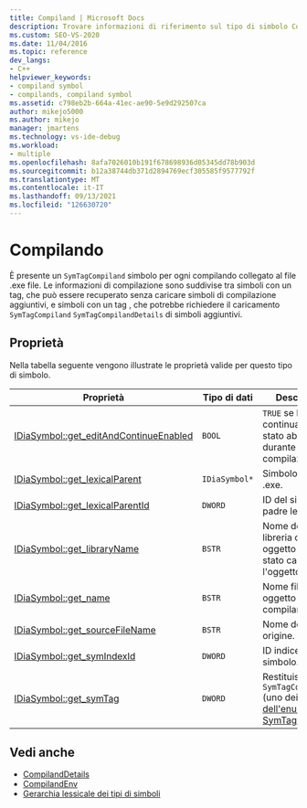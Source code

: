 ```yaml
---
title: Compiland | Microsoft Docs
description: Trovare informazioni di riferimento sul tipo di simbolo Compiland (SymTagCompiland) nell'SDK Visual Studio di accesso all'interfaccia di debug.
ms.custom: SEO-VS-2020
ms.date: 11/04/2016
ms.topic: reference
dev_langs:
- C++
helpviewer_keywords:
- compiland symbol
- compilands, compiland symbol
ms.assetid: c798eb2b-664a-41ec-ae90-5e9d292507ca
author: mikejo5000
ms.author: mikejo
manager: jmartens
ms.technology: vs-ide-debug
ms.workload:
- multiple
ms.openlocfilehash: 8afa7026010b191f678698936d05345dd78b903d
ms.sourcegitcommit: b12a38744db371d2894769ecf305585f9577792f
ms.translationtype: MT
ms.contentlocale: it-IT
ms.lasthandoff: 09/13/2021
ms.locfileid: "126630720"
---
```

# <a name="compiland"></a>Compilando
È presente un `SymTagCompiland` simbolo per ogni compilando collegato al file .exe file. Le informazioni di compilazione sono suddivise tra simboli con un tag, che può essere recuperato senza caricare simboli di compilazione aggiuntivi, e simboli con un tag , che potrebbe richiedere il caricamento `SymTagCompiland` `SymTagCompilandDetails` di simboli aggiuntivi.

## <a name="properties"></a>Proprietà
 Nella tabella seguente vengono illustrate le proprietà valide per questo tipo di simbolo.

|Proprietà|Tipo di dati|Descrizione|
|--------------|---------------|-----------------|
|[IDiaSymbol::get_editAndContinueEnabled](../../debugger/debug-interface-access/idiasymbol-get-editandcontinueenabled.md)|`BOOL`|`TRUE` se Modifica e continuazione è stato abilitato durante la compilazione.|
|[IDiaSymbol::get_lexicalParent](../../debugger/debug-interface-access/idiasymbol-get-lexicalparent.md)|`IDiaSymbol*`|Simbolo per il file .exe.|
|[IDiaSymbol::get_lexicalParentId](../../debugger/debug-interface-access/idiasymbol-get-lexicalparentid.md)|`DWORD`|ID del simbolo padre lessicale.|
|[IDiaSymbol::get_libraryName](../../debugger/debug-interface-access/idiasymbol-get-libraryname.md)|`BSTR`|Nome della libreria o del file oggetto da cui è stato caricato l'oggetto.|
|[IDiaSymbol::get_name](../../debugger/debug-interface-access/idiasymbol-get-name.md)|`BSTR`|Nome file del file oggetto del compilando.|
|[IDiaSymbol::get_sourceFileName](../../debugger/debug-interface-access/idiasymbol-get-sourcefilename.md)|`BSTR`|Nome del file di origine.|
|[IDiaSymbol::get_symIndexId](../../debugger/debug-interface-access/idiasymbol-get-symindexid.md)|`DWORD`|ID indice del simbolo.|
|[IDiaSymbol::get_symTag](../../debugger/debug-interface-access/idiasymbol-get-symtag.md)|`DWORD`|Restituisce `SymTagCompiland` (uno dei [valori dell'enumerazione SymTagEnum).](../../debugger/debug-interface-access/symtagenum.md)|

## <a name="see-also"></a>Vedi anche
- [CompilandDetails](../../debugger/debug-interface-access/compilanddetails.md)
- [CompilandEnv](../../debugger/debug-interface-access/compilandenv.md)
- [Gerarchia lessicale dei tipi di simboli](../../debugger/debug-interface-access/lexical-hierarchy-of-symbol-types.md)